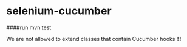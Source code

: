 # selenium-cucumber

####run
mvn test


We are not allowed to extend classes that contain Cucumber hooks !!!
